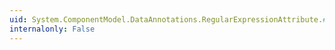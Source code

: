 ```yaml
---
uid: System.ComponentModel.DataAnnotations.RegularExpressionAttribute.#ctor(System.String)
internalonly: False
---
```

